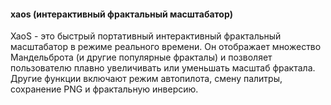  
#### xaos (интерактивный фрактальный масштабатор)

XaoS - это быстрый портативный интерактивный фрактальный масштабатор в режиме реального времени. Он отображает множество Мандельброта (и другие популярные фракталы) и позволяет пользователю плавно увеличивать или уменьшать масштаб фрактала. Другие функции включают режим автопилота, смену палитры, сохранение PNG и фрактальную инверсию.

